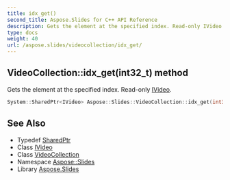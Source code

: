 ```yaml
---
title: idx_get()
second_title: Aspose.Slides for C++ API Reference
description: Gets the element at the specified index. Read-only IVideo.
type: docs
weight: 40
url: /aspose.slides/videocollection/idx_get/
---
```

## VideoCollection::idx_get(int32_t) method


Gets the element at the specified index. Read-only [IVideo](../../ivideo/).

```cpp
System::SharedPtr<IVideo> Aspose::Slides::VideoCollection::idx_get(int32_t index) override
```

## See Also

* Typedef [SharedPtr](../../../system/sharedptr/)
* Class [IVideo](../../ivideo/)
* Class [VideoCollection](../)
* Namespace [Aspose::Slides](../../)
* Library [Aspose.Slides](../../../)